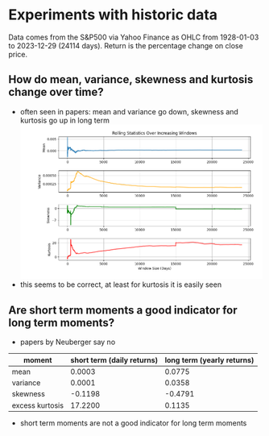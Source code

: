 # Experiments with historic data

Data comes from the S&P500 via Yahoo Finance as OHLC from 1928-01-03 to 2023-12-29 (24114 days). Return is the percentage change on close price.

## How do mean, variance, skewness and kurtosis change over time?
- often seen in papers: mean and variance go down, skewness and kurtosis go up in long term
![alt text](4_moments_long_term.png)
- this seems to be correct, at least for kurtosis it is easily seen

## Are short term moments a good indicator for long term moments?
- papers by Neuberger say no

|moment|short term (daily returns)|long term (yearly returns)|
|---|---|---|
|mean|0.0003|0.0775|
|variance|0.0001|0.0358|
|skewness|-0.1198|-0.4791|
|excess kurtosis|17.2200|0.1135|

- short term moments are not a good indicator for long term moments